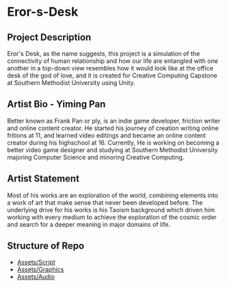 # Eror-s-Desk

## Project Description

Eror's Desk, as the name suggests, this project is a simulation of the connectivity of human relationship and how our life are entangled with one another in a top-down view resembles how it would look like at the office desk of the god of love, and it is created for Creative Computing Capstone at Southern Methodist University using Unity.

## Artist Bio - Yiming Pan

Better known as Frank Pan or ply, is an indie game developer, friction writer and online content creator. He started his journey of creation writing online fritions at 11, and learned video editings and became an online content creator during his highschool at 16. Currently, He is working on becoming a better video game designer and studying at Southern Methodist University majoring Computer Science and minoring Creative Computing.

## Artist Statement

Most of his works are an exploration of the world, combining elements into a work of art that make sense that never been developed before. The underlying drive for his works is his Taoism background which driven him working with every medium to achieve the exploration of the cosmic order and search for a deeper meaning in major domains of life. 
## Structure of Repo

- [Assets/Script](https://github.com/yimingp/Eror-s-Desk/tree/main/Assets/Scripts)<br/>
- [Assets/Graphics](https://github.com/yimingp/Eror-s-Desk/tree/main/Assets/Graphics)<br/>
- [Assets/Audio](https://github.com/yimingp/Eror-s-Desk/tree/main/Assets/Audio) <br/>
